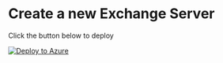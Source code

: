 # Create a new Exchange Server 



Click the button below to deploy

[![Deploy to Azure](https://aka.ms/deploytoazurebutton)](https://portal.azure.com/#create/Microsoft.Template/uri/https://raw.githubusercontent.com/AnusuyaBhattacharjee/Exchange-server/main/Exchange-server/azuredepploy.json)